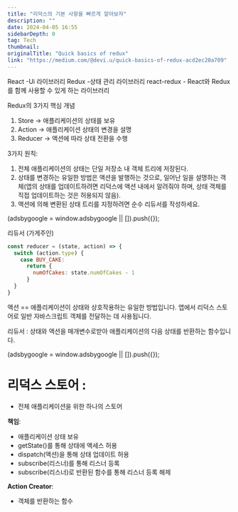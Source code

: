 ```yaml
---
title: "리덕스의 기본 사항을 빠르게 알아보자"
description: ""
date: 2024-04-05 16:55
sidebarDepth: 0
tag: Tech
thumbnail: 
originalTitle: "Quick basics of redux"
link: "https://medium.com/@devi.u/quick-basics-of-redux-acd2ec20a709"
---
```



React -Ui 라이브러리
Redux -상태 관리 라이브러리
react-redux - React와 Redux를 함께 사용할 수 있게 하는 라이브러리

Redux의 3가지 핵심 개념
1. Store → 애플리케이션의 상태를 보유
2. Action → 애플리케이션 상태의 변경을 설명
3. Reducer → 액션에 따라 상태 전환을 수행

3가지 원칙:
1. 전체 애플리케이션의 상태는 단일 저장소 내 객체 트리에 저장된다.
2. 상태를 변경하는 유일한 방법은 액션을 발행하는 것으로, 일어난 일을 설명하는 객체(앱의 상태를 업데이트하려면 리덕스에 액션 내에서 알려줘야 하며, 상태 객체를 직접 업데이트하는 것은 허용되지 않음).
3. 액션에 의해 변환된 상태 트리를 지정하려면 순수 리듀서를 작성하세요.

<!-- ui-log 수평형 -->
<ins class="adsbygoogle"
  style="display:block"
  data-ad-client="ca-pub-4877378276818686"
  data-ad-slot="9743150776"
  data-ad-format="auto"
  data-full-width-responsive="true"></ins>
<component is="script">
(adsbygoogle = window.adsbygoogle || []).push({});
</component>


리듀서 (가게주인)

```javascript
const reducer = (state, action) => {
  switch (action.type) {
    case BUY_CAKE:
      return {
        numOfCakes: state.numOfCakes - 1
      }
  }
}
```

액션 == 애플리케이션이 상태와 상호작용하는 유일한 방법입니다. 앱에서 리덕스 스토어로 일반 자바스크립트 객체를 전달하는 데 사용됩니다.

리듀서 : 상태와 액션을 매개변수로받아 애플리케이션의 다음 상태를 반환하는 함수입니다.

<!-- ui-log 수평형 -->
<ins class="adsbygoogle"
  style="display:block"
  data-ad-client="ca-pub-4877378276818686"
  data-ad-slot="9743150776"
  data-ad-format="auto"
  data-full-width-responsive="true"></ins>
<component is="script">
(adsbygoogle = window.adsbygoogle || []).push({});
</component>

# 리덕스 스토어 :
- 전체 애플리케이션을 위한 하나의 스토어

**책임**:
- 애플리케이션 상태 보유
- getState()를 통해 상태에 액세스 허용
- dispatch(액션)을 통해 상태 업데이트 허용
- subscribe(리스너)를 통해 리스너 등록
- subscribe(리스너)로 반환된 함수를 통해 리스너 등록 해제

**Action Creator**:
- 객체를 반환하는 함수
